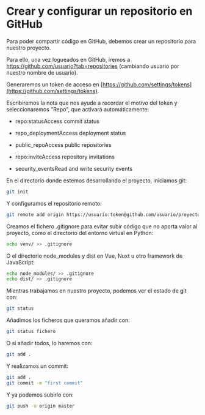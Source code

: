 # Crear y configurar un repositorio en GitHub

Para poder compartir código en GitHub, debemos crear un repositorio para nuestro proyecto.

Para ello, una vez logueados en GitHub, iremos a https://github.com/usuario?tab=repositories (cambiando usuario por nuestro nombre de usuario).

Generaremos un token de acceso en [https://github.com/settings/tokens](https://github.com/settings/tokens).

Escribiremos la nota que nos ayude a recordar el motivo del token y seleccionaremos "Repo", que activará automáticamente:

- repo:statusAccess commit status

- repo_deploymentAccess deployment status

- public_repoAccess public repositories

- repo:inviteAccess repository invitations

- security_eventsRead and write security events

En el directorio donde estemos desarrollando el proyecto, iniciamos git:

``` sh
git init
```

Y configuramos el repositorio remoto:

``` sh
git remote add origin https://usuario:token@github.com/usuario/proyecto.git
```

Creamos el fichero .gitignore para evitar subir código que no aporta valor al proyecto, como el directorio del entorno virtual en Python:

``` sh
echo venv/ >> .gitignore
```

O el directorio node_modules y dist en Vue, Nuxt u otro framework de JavaScript:

``` sh
echo node_modules/ >> .gitignore
echo dist/ >> .gitignore
```

Mientras trabajamos en nuestro proyecto, podemos ver el estado de git con:

``` sh
git status
```

Añadimos los ficheros que queramos añadir con:

``` sh
git status fichero
```

O si añadir todos, lo haremos con:

``` sh
git add .
```

Y realizamos un commit:

``` sh
git add .
git commit -m "first commit"
```

Y ya podemos subirlo con:

``` sh
git push -u origin master
```
